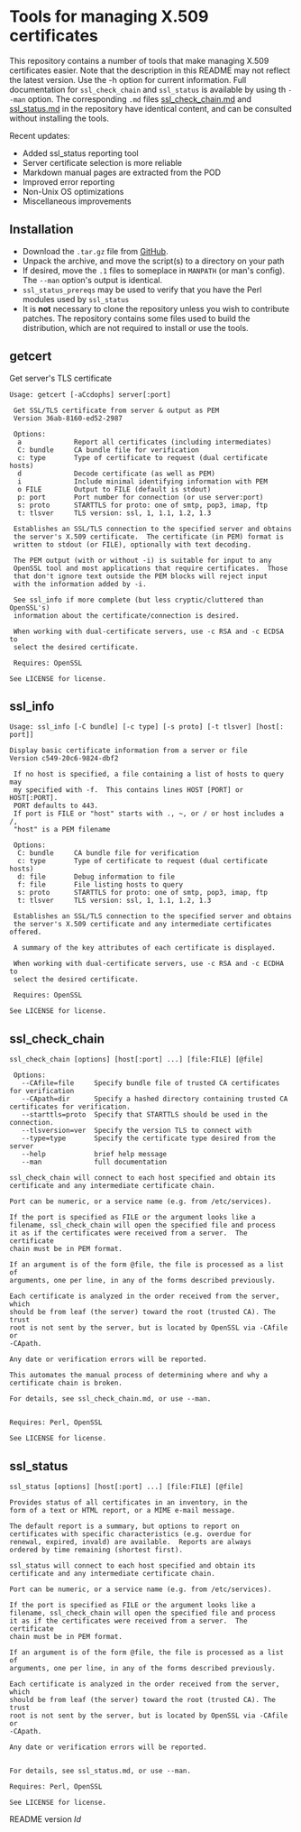 # Tools for managing X.509 certificates

This repository contains a number of tools that make managing X.509
certificates easier.  Note that the description in this README may
not reflect the latest version.  Use the -h option for current
information.  Full documentation for `ssl_check_chain` and `ssl_status`
is available by using th `--man` option.  The corresponding `.md` files
[ssl_check_chain.md](https://github.com/tlhackque/certtools/blob/master/ssl_check_chain.md) and [ssl_status.md](https://github.com/tlhackque/certtools/blob/master/ssl_status.md) in the repository have identical content, and can be consulted without installing the tools.

Recent updates:
 - Added ssl_status reporting tool
 - Server certificate selection is more reliable
 - Markdown manual pages are extracted from the POD
 - Improved error reporting
 - Non-Unix OS optimizations
 - Miscellaneous improvements

## Installation

 - Download the `.tar.gz` file from [GitHub](https://github.com/tlhackque/certtools/releases).
 - Unpack the archive, and move the script(s) to a directory on your path
 - If desired, move the `.1` files to someplace in `MANPATH` (or man's config).  The `--man` option's output is identical.
 - `ssl_status_prereqs` may be used to verify that you have the Perl modules used by `ssl_status`
 - It is **not** necessary to clone the repository unless you wish to contribute patches.  The repository contains some files used to build the distribution, which are not required to install or use the tools.

## getcert
Get server's TLS certificate

````
Usage: getcert [-aCcdophs] server[:port]

 Get SSL/TLS certificate from server & output as PEM
 Version 36ab-8160-ed52-2987

 Options:
  a             Report all certificates (including intermediates)
  C: bundle     CA bundle file for verification
  c: type       Type of certificate to request (dual certificate hosts)
  d             Decode certificate (as well as PEM)
  i             Include minimal identifying information with PEM
  o FILE        Output to FILE (default is stdout)
  p: port       Port number for connection (or use server:port)
  s: proto      STARTTLS for proto: one of smtp, pop3, imap, ftp
  t: tlsver     TLS version: ssl, 1, 1.1, 1.2, 1.3

 Establishes an SSL/TLS connection to the specified server and obtains
 the server's X.509 certificate.  The certificate (in PEM) format is
 written to stdout (or FILE), optionally with text decoding.

 The PEM output (with or without -i) is suitable for input to any
 OpenSSL tool and most applications that require certificates.  Those
 that don't ignore text outside the PEM blocks will reject input
 with the information added by -i.

 See ssl_info if more complete (but less cryptic/cluttered than OpenSSL's)
 information about the certificate/connection is desired.

 When working with dual-certificate servers, use -c RSA and -c ECDSA to
 select the desired certificate.

 Requires: OpenSSL

See LICENSE for license.
````

## ssl_info
````
Usage: ssl_info [-C bundle] [-c type] [-s proto] [-t tlsver] [host[: port]]

Display basic certificate information from a server or file
Version c549-20c6-9824-dbf2

 If no host is specified, a file containing a list of hosts to query may
 my specified with -f.  This contains lines HOST [PORT] or HOST[:PORT].
 PORT defaults to 443.
 If port is FILE or "host" starts with ., ~, or / or host includes a /,
 "host" is a PEM filename

 Options:
  C: bundle     CA bundle file for verification
  c: type       Type of certificate to request (dual certificate hosts)
  d: file       Debug information to file
  f: file       File listing hosts to query
  s: proto      STARTTLS for proto: one of smtp, pop3, imap, ftp
  t: tlsver     TLS version: ssl, 1, 1.1, 1.2, 1.3

 Establishes an SSL/TLS connection to the specified server and obtains
 the server's X.509 certificate and any intermediate certificates offered.

 A summary of the key attributes of each certificate is displayed.

 When working with dual-certificate servers, use -c RSA and -c ECDHA to
 select the desired certificate.

 Requires: OpenSSL

See LICENSE for license.
````

## ssl_check_chain
````
ssl_check_chain [options] [host[:port] ...] [file:FILE] [@file]

 Options:
   --CAfile=file     Specify bundle file of trusted CA certificates for verification
   --CApath=dir      Specify a hashed directory containing trusted CA certificates for verification.
   --starttls=proto  Specify that STARTTLS should be used in the connection.
   --tlsversion=ver  Specify the version TLS to connect with
   --type=type       Specify the certificate type desired from the server
   --help            brief help message
   --man             full documentation

ssl_check_chain will connect to each host specified and obtain its
certificate and any intermediate certificate chain.

Port can be numeric, or a service name (e.g. from /etc/services).

If the port is specified as FILE or the argument looks like a
filename, ssl_check_chain will open the specified file and process
it as if the certificates were received from a server.  The certificate
chain must be in PEM format.

If an argument is of the form @file, the file is processed as a list of
arguments, one per line, in any of the forms described previously.

Each certificate is analyzed in the order received from the server, which
should be from leaf (the server) toward the root (trusted CA). The trust
root is not sent by the server, but is located by OpenSSL via -CAfile or
-CApath.

Any date or verification errors will be reported.

This automates the manual process of determining where and why a
certificate chain is broken.

For details, see ssl_check_chain.md, or use --man.


Requires: Perl, OpenSSL

See LICENSE for license.
````

## ssl_status
````
ssl_status [options] [host[:port] ...] [file:FILE] [@file]

Provides status of all certificates in an inventory, in the
form of a text or HTML report, or a MIME e-mail message.

The default report is a summary, but options to report on
certificates with specific characteristics (e.g. overdue for
renewal, expired, invald) are available.  Reports are always
ordered by time remaining (shortest first).

ssl_status will connect to each host specified and obtain its
certificate and any intermediate certificate chain.

Port can be numeric, or a service name (e.g. from /etc/services).

If the port is specified as FILE or the argument looks like a
filename, ssl_check_chain will open the specified file and process
it as if the certificates were received from a server.  The certificate
chain must be in PEM format.

If an argument is of the form @file, the file is processed as a list of
arguments, one per line, in any of the forms described previously.

Each certificate is analyzed in the order received from the server, which
should be from leaf (the server) toward the root (trusted CA). The trust
root is not sent by the server, but is located by OpenSSL via -CAfile or
-CApath.

Any date or verification errors will be reported.


For details, see ssl_status.md, or use --man.

Requires: Perl, OpenSSL

See LICENSE for license.
````

README version $Id$
